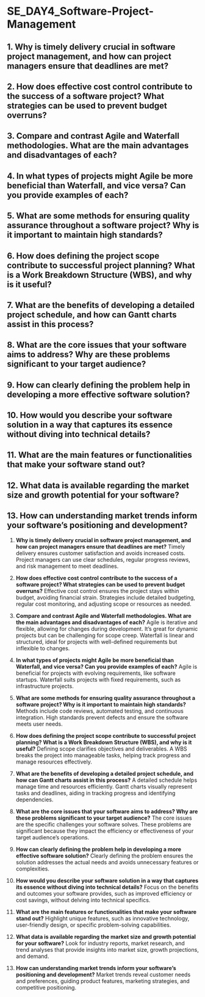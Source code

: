 # SE_DAY4_Software-Project-Management
## 1. Why is timely delivery crucial in software project management, and how can project managers ensure that deadlines are met?
## 2. How does effective cost control contribute to the success of a software project? What strategies can be used to prevent budget overruns?
## 3. Compare and contrast Agile and Waterfall methodologies. What are the main advantages and disadvantages of each?
## 4. In what types of projects might Agile be more beneficial than Waterfall, and vice versa? Can you provide examples of each?
## 5. What are some methods for ensuring quality assurance throughout a software project? Why is it important to maintain high standards?
## 6. How does defining the project scope contribute to successful project planning? What is a Work Breakdown Structure (WBS), and why is it useful?
## 7. What are the benefits of developing a detailed project schedule, and how can Gantt charts assist in this process?
## 8. What are the core issues that your software aims to address? Why are these problems significant to your target audience?
## 9. How can clearly defining the problem help in developing a more effective software solution?
## 10. How would you describe your software solution in a way that captures its essence without diving into technical details?
## 11. What are the main features or functionalities that make your software stand out?
## 12. What data is available regarding the market size and growth potential for your software?
## 13. How can understanding market trends inform your software’s positioning and development?


1. **Why is timely delivery crucial in software project management, and how can project managers ensure that deadlines are met?**
   Timely delivery ensures customer satisfaction and avoids increased costs. Project managers can use clear schedules, regular progress reviews, and risk management to meet deadlines.

2. **How does effective cost control contribute to the success of a software project? What strategies can be used to prevent budget overruns?**
   Effective cost control ensures the project stays within budget, avoiding financial strain. Strategies include detailed budgeting, regular cost monitoring, and adjusting scope or resources as needed.

3. **Compare and contrast Agile and Waterfall methodologies. What are the main advantages and disadvantages of each?**
   Agile is iterative and flexible, allowing for changes during development. It’s great for dynamic projects but can be challenging for scope creep. Waterfall is linear and structured, ideal for projects with well-defined requirements but inflexible to changes.

4. **In what types of projects might Agile be more beneficial than Waterfall, and vice versa? Can you provide examples of each?**
   Agile is beneficial for projects with evolving requirements, like software startups. Waterfall suits projects with fixed requirements, such as infrastructure projects.

5. **What are some methods for ensuring quality assurance throughout a software project? Why is it important to maintain high standards?**
   Methods include code reviews, automated testing, and continuous integration. High standards prevent defects and ensure the software meets user needs.

6. **How does defining the project scope contribute to successful project planning? What is a Work Breakdown Structure (WBS), and why is it useful?**
   Defining scope clarifies objectives and deliverables. A WBS breaks the project into manageable tasks, helping track progress and manage resources effectively.

7. **What are the benefits of developing a detailed project schedule, and how can Gantt charts assist in this process?**
   A detailed schedule helps manage time and resources efficiently. Gantt charts visually represent tasks and deadlines, aiding in tracking progress and identifying dependencies.

8. **What are the core issues that your software aims to address? Why are these problems significant to your target audience?**
   The core issues are the specific challenges your software solves. These problems are significant because they impact the efficiency or effectiveness of your target audience’s operations.

9. **How can clearly defining the problem help in developing a more effective software solution?**
   Clearly defining the problem ensures the solution addresses the actual needs and avoids unnecessary features or complexities.

10. **How would you describe your software solution in a way that captures its essence without diving into technical details?**
    Focus on the benefits and outcomes your software provides, such as improved efficiency or cost savings, without delving into technical specifics.

11. **What are the main features or functionalities that make your software stand out?**
    Highlight unique features, such as innovative technology, user-friendly design, or specific problem-solving capabilities.

12. **What data is available regarding the market size and growth potential for your software?**
    Look for industry reports, market research, and trend analyses that provide insights into market size, growth projections, and demand.

13. **How can understanding market trends inform your software’s positioning and development?**
    Market trends reveal customer needs and preferences, guiding product features, marketing strategies, and competitive positioning.
